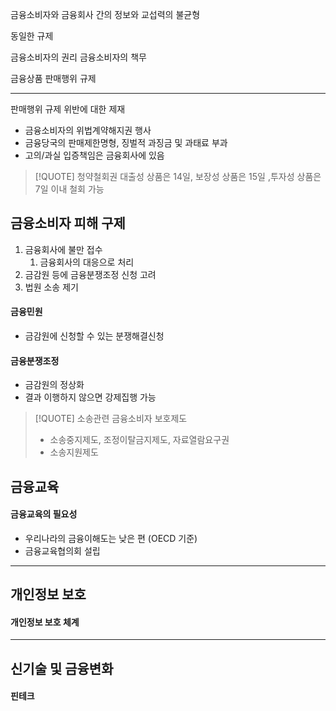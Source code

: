 금융소비자와 금융회사 간의 정보와 교섭력의 불균형

동일한 규제

금융소비자의 권리
금융소비자의 책무

금융상품 판매행위 규제

---

판매행위 규제 위반에 대한 제재
- 금융소비자의 위법계약해지권 행사
- 금융당국의 판매제한명형, 징벌적 과징금 및 과태료 부과
- 고의/과실 입증책임은 금융회사에 있음

> [!QUOTE] 청약철회권
> 대출성 상품은 14일, 보장성 상품은 15일 ,투자성 상품은 7일 이내 철회 가능

## 금융소비자 피해 구제
1. 금융회사에 불만 접수
	1. 금융회사의 대응으로 처리
2. 금감원 등에 금융분쟁조정 신청 고려
3. 법원 소송 제기
#### 금융민원
- 금감원에 신청할 수 있는 분쟁해결신청
#### 금융분쟁조정
- 금감원의 정상화
- 결과 이행하지 않으면 강제집행 가능

> [!QUOTE] 소송관련 금융소비자 보호제도
> - 소송중지제도, 조정이탈금지제도, 자료열람요구권
> - 소송지원제도

## 금융교육
#### 금융교육의 필요성
- 우리나라의 금융이해도는 낮은 편 (OECD 기준)
- 금융교육협의회 설립
---
## 개인정보 보호
#### 개인정보 보호 체계
---
## 신기술 및 금융변화
#### 핀테크
